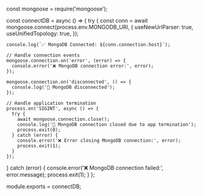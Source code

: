 const mongoose = require('mongoose');

const connectDB = async () => {
  try {
    const conn = await mongoose.connect(process.env.MONGODB_URI, {
      useNewUrlParser: true,
      useUnifiedTopology: true,
    });

    console.log(`✅ MongoDB Connected: ${conn.connection.host}`);
    
    // Handle connection events
    mongoose.connection.on('error', (error) => {
      console.error('❌ MongoDB connection error:', error);
    });

    mongoose.connection.on('disconnected', () => {
      console.log('📴 MongoDB disconnected');
    });

    // Handle application termination
    process.on('SIGINT', async () => {
      try {
        await mongoose.connection.close();
        console.log('🔌 MongoDB connection closed due to app termination');
        process.exit(0);
      } catch (error) {
        console.error('❌ Error closing MongoDB connection:', error);
        process.exit(1);
      }
    });

  } catch (error) {
    console.error('❌ MongoDB connection failed:', error.message);
    process.exit(1);
  }
};

module.exports = connectDB;